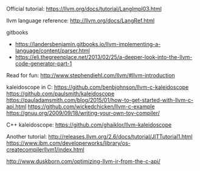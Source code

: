 Official tutorial: https://llvm.org/docs/tutorial/LangImpl03.html

llvm language reference: http://llvm.org/docs/LangRef.html

gitbooks
- https://landersbenjamin.gitbooks.io/llvm-implementing-a-language/content/parser.html
- https://eli.thegreenplace.net/2013/02/25/a-deeper-look-into-the-llvm-code-generator-part-1

Read for fun: http://www.stephendiehl.com/llvm/#llvm-introduction

kaleidoscope in C:
https://github.com/benbjohnson/llvm-c-kaleidoscope
https://github.com/paulsmith/kaleidoscope https://pauladamsmith.com/blog/2015/01/how-to-get-started-with-llvm-c-api.html
https://github.com/wickedchicken/llvm-c-example
https://gnuu.org/2009/09/18/writing-your-own-toy-compiler/

C++ kaleidoscope: https://github.com/ghaiklor/llvm-kaleidoscope

Another tutorial: http://releases.llvm.org/2.6/docs/tutorial/JITTutorial1.html
https://www.ibm.com/developerworks/library/os-createcompilerllvm1/index.html

http://www.duskborn.com/optimizing-llvm-ir-from-the-c-api/
